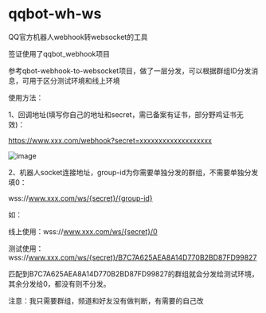 ﻿# qqbot-wh-ws
 
QQ官方机器人webhook转websocket的工具

签证使用了qqbot_webhook项目

参考qbot-webhook-to-websocket项目，做了一层分发，可以根据群组ID分发消息，可用于区分测试环境和线上环境

使用方法：

1、回调地址(填写你自己的地址和secret，需已备案有证书，部分野鸡证书无效)：

https://www.xxx.com/webhook?secret=xxxxxxxxxxxxxxxxxxx

![image](https://github.com/user-attachments/assets/2a0ba6b8-e3b6-4239-afd1-7c8859605a82)

2、机器人socket连接地址，group-id为你需要单独分发的群组，不需要单独分发填0：

wss://www.xxx.com/ws/{secret}/{group-id}

如：

线上使用：wss://www.xxx.com/ws/{secret}/0

测试使用：wss://www.xxx.com/ws/{secret}/B7C7A625AEA8A14D770B2BD87FD99827

匹配到B7C7A625AEA8A14D770B2BD87FD99827的群组就会分发给测试环境，其余分发给0，都没有则不分发。


注意：我只需要群组，频道和好友没有做判断，有需要的自己改
